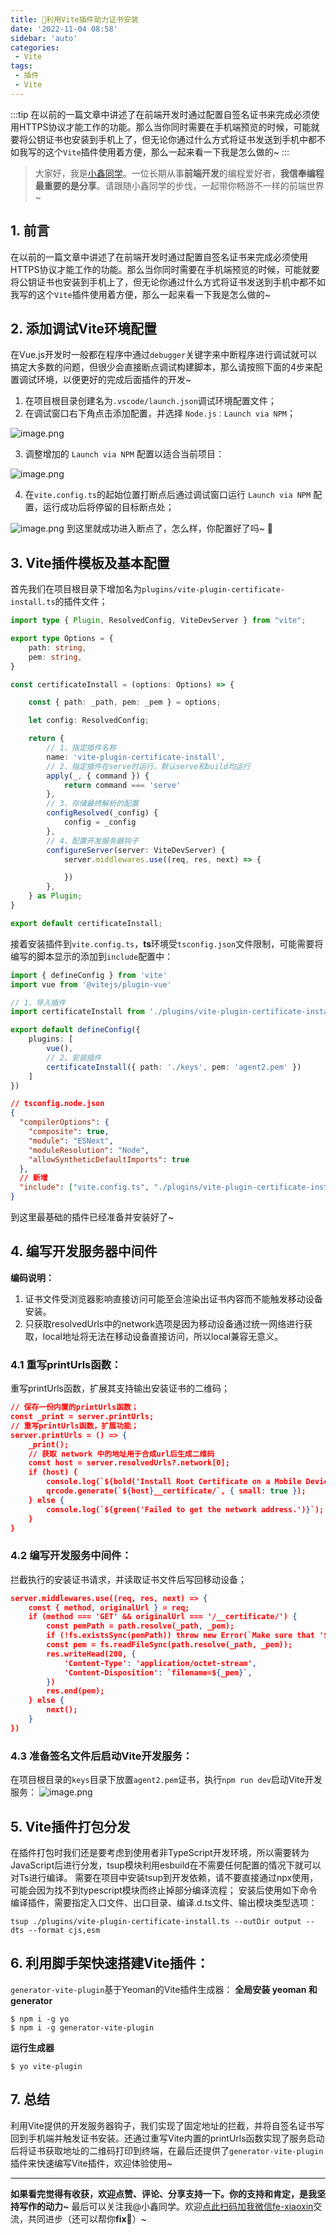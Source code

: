 ```yaml
---
title: 📢利用Vite插件助力证书安装
date: '2022-11-04 08:58'
sidebar: 'auto'
categories:
 - Vite
tags:
 - 插件
 - Vite
---
```


:::tip
在以前的一篇文章中讲述了在前端开发时通过配置自签名证书来完成必须使用HTTPS协议才能工作的功能。那么当你同时需要在手机端预览的时候，可能就要将公钥证书也安装到手机上了，但无论你通过什么方式将证书发送到手机中都不如我写的这个`Vite`插件使用着方便，那么一起来看一下我是怎么做的~
:::

<!-- more -->

> 大家好，我是[小鑫同学](https://it200.cn/)。一位长期从事**前端开发**的编程爱好者，**我信奉编程最重要的是分享**。请跟随小鑫同学的步伐，一起带你畅游不一样的前端世界~

## 1. 前言
在以前的一篇文章中讲述了在前端开发时通过配置自签名证书来完成必须使用HTTPS协议才能工作的功能。那么当你同时需要在手机端预览的时候，可能就要将公钥证书也安装到手机上了，但无论你通过什么方式将证书发送到手机中都不如我写的这个`Vite`插件使用着方便，那么一起来看一下我是怎么做的~

## 2. 添加调试Vite环境配置
在Vue.js开发时一般都在程序中通过`debugger`关键字来中断程序进行调试就可以搞定大多数的问题，但很少会直接断点调试构建脚本，那么请按照下面的4步来配置调试环境，以便更好的完成后面插件的开发~

1. 在项目根目录创建名为`.vscode/launch.json`调试环境配置文件；
2. 在调试窗口右下角点击添加配置，并选择 `Node.js：Launch via NPM`；

![image.png](https://cdn.nlark.com/yuque/0/2022/png/2373519/1667403219976-f2fbe4e0-6ce0-48db-9086-8b80a2276911.png#clientId=u4220073d-b439-4&crop=0&crop=0&crop=1&crop=1&errorMessage=unknown%20error&from=paste&id=VQhe5&margin=%5Bobject%20Object%5D&name=image.png&originHeight=458&originWidth=1366&originalType=url&ratio=1&rotation=0&showTitle=false&size=46087&status=error&style=none&taskId=u08d36c2a-7403-4d99-b530-a9a7e2260d4&title=)

3. 调整增加的 `Launch via NPM` 配置以适合当前项目：

![image.png](https://cdn.nlark.com/yuque/0/2022/png/2373519/1667403232664-697a7d72-8397-4331-b7fd-e0da46446028.png#clientId=u4220073d-b439-4&crop=0&crop=0&crop=1&crop=1&errorMessage=unknown%20error&from=paste&id=u93aa99b2&margin=%5Bobject%20Object%5D&name=image.png&originHeight=422&originWidth=724&originalType=url&ratio=1&rotation=0&showTitle=false&size=26798&status=error&style=none&taskId=uc526244a-51db-47bb-aea3-38f11732d93&title=)

4. 在`vite.config.ts`的起始位置打断点后通过调试窗口运行 `Launch via NPM` 配置，运行成功后将停留的目标断点处；

![image.png](https://cdn.nlark.com/yuque/0/2022/png/2373519/1667403255689-66a5efa3-353a-4cc8-820c-b7cd848a521f.png#clientId=u4220073d-b439-4&crop=0&crop=0&crop=1&crop=1&errorMessage=unknown%20error&from=paste&id=u9754bea9&margin=%5Bobject%20Object%5D&name=image.png&originHeight=902&originWidth=1355&originalType=url&ratio=1&rotation=0&showTitle=false&size=234852&status=error&style=none&taskId=u107a01c2-98e7-4540-9777-6bb7b7ac9ef&title=)
到这里就成功进入断点了，怎么样，你配置好了吗~ 🤺
## 3. Vite插件模板及基本配置
首先我们在项目根目录下增加名为`plugins/vite-plugin-certificate-install.ts`的插件文件；
```typescript
import type { Plugin, ResolvedConfig, ViteDevServer } from "vite";

export type Options = {
    path: string,
    pem: string,
}

const certificateInstall = (options: Options) => {

  	const { path: _path, pem: _pem } = options;

    let config: ResolvedConfig;

    return {
        // 1、指定插件名称
        name: 'vite-plugin-certificate-install',
        // 2、指定插件在serve时运行，默认serve和build均运行
        apply(_, { command }) {
            return command === 'serve'
        },
        // 3、存储最终解析的配置
        configResolved(_config) {
            config = _config
        },
        // 4、配置开发服务器钩子
        configureServer(server: ViteDevServer) {
            server.middlewares.use((req, res, next) => {

            })
        },
    } as Plugin;
}

export default certificateInstall;
```
接着安装插件到`vite.config.ts`，**ts**环境受`tsconfig.json`文件限制，可能需要将编写的脚本显示的添加到`include`配置中：
```typescript
import { defineConfig } from 'vite'
import vue from '@vitejs/plugin-vue'

// 1、导入插件
import certificateInstall from './plugins/vite-plugin-certificate-install';

export default defineConfig({
    plugins: [
        vue(),
        // 2、安装插件 
        certificateInstall({ path: './keys', pem: 'agent2.pem' })
    ]
})
```
```json
// tsconfig.node.json
{
  "compilerOptions": {
    "composite": true,
    "module": "ESNext",
    "moduleResolution": "Node",
    "allowSyntheticDefaultImports": true
  },
  // 新增
  "include": ["vite.config.ts", "./plugins/vite-plugin-certificate-install.ts"]
}
```
到这里最基础的插件已经准备并安装好了~
## 4. 编写开发服务器中间件
**编码说明：**

1. 证书文件受浏览器影响直接访问可能至会渲染出证书内容而不能触发移动设备安装。
2. 只获取resolvedUrls中的network选项是因为移动设备通过统一网络进行获取，local地址将无法在移动设备直接访问，所以local兼容无意义。
### 4.1 重写printUrls函数：
重写printUrls函数，扩展其支持输出安装证书的二维码；
```json
// 保存一份内置的printUrls函数；
const _print = server.printUrls;
// 重写printUrls函数，扩展功能；
server.printUrls = () => {
    _print();
    // 获取 network 中的地址用于合成url后生成二维码
    const host = server.resolvedUrls?.network[0];
    if (host) {
        console.log(`${bold('Install Root Certificate on a Mobile Device ⤦')}`);
        qrcode.generate(`${host}__certificate/`, { small: true });
    } else {
        console.log(`${green('Failed to get the network address.')}`);
    }
}
```
### 4.2 编写开发服务中间件：
拦截执行的安装证书请求，并读取证书文件后写回移动设备；
```json
server.middlewares.use((req, res, next) => {
    const { method, originalUrl } = req;
    if (method === 'GET' && originalUrl === '/__certificate/') {
        const pemPath = path.resolve(_path, _pem);
        if (!fs.existsSync(pemPath)) throw new Error(`Make sure that '${pemPath}' exists.`);
        const pem = fs.readFileSync(path.resolve(_path, _pem));
        res.writeHead(200, {
            'Content-Type': 'application/octet-stream',
            'Content-Disposition': `filename=${_pem}`,
        })
        res.end(pem);
    } else {
        next();
    }
})
```
### 4.3 准备签名文件后启动Vite开发服务：
在项目根目录的`keys`目录下放置`agent2.pem`证书，执行`npm run dev`启动Vite开发服务：
![image.png](https://cdn.nlark.com/yuque/0/2022/png/2373519/1667487256513-14a0d54a-0af7-4cde-a1be-47f7d6d4ace0.png#clientId=u831a7f8b-1f29-4&crop=0&crop=0&crop=1&crop=1&from=paste&id=uc68d0375&margin=%5Bobject%20Object%5D&name=image.png&originHeight=511&originWidth=536&originalType=url&ratio=1&rotation=0&showTitle=false&size=36449&status=done&style=none&taskId=uc3e65299-ad1e-4496-89d8-a08a59273f6&title=)
## 5. Vite插件打包分发
在插件打包时我们还是要考虑到使用者非TypeScript开发环境，所以需要转为JavaScript后进行分发，tsup模块利用esbuild在不需要任何配置的情况下就可以对Ts进行编译。
需要在项目中安装tsup到开发依赖，请不要直接通过npx使用，可能会因为找不到typescript模块而终止掉部分编译流程；
安装后使用如下命令编译插件，需要指定入口文件、出口目录、编译.d.ts文件、输出模块类型选项：
```shell
tsup ./plugins/vite-plugin-certificate-install.ts --outDir output --dts --format cjs,esm
```
## 6. 利用脚手架快速搭建Vite插件：
`generator-vite-plugin`基于Yeoman的Vite插件生成器：
**全局安装 yeoman 和 generator**
```shell
$ npm i -g yo
$ npm i -g generator-vite-plugin
```
**运行生成器**
```shell
$ yo vite-plugin
```
## 7. 总结
利用Vite提供的开发服务器钩子，我们实现了固定地址的拦截，并将自签名证书写回到手机端并触发证书安装。还通过重写Vite内置的printUrls函数实现了服务启动后将证书获取地址的二维码打印到终端，在最后还提供了`generator-vite-plugin`插件来快速编写Vite插件，欢迎体验使用~

---

**如果看完觉得有收获，欢迎点赞、评论、分享支持一下。你的支持和肯定，是我坚持写作的动力~**
最后可以关注我@小鑫同学。欢迎[点此扫码加我微信](https://juejin.cn/pin/7126196941574111262)[fe-xiaoxin](https://it200.cn/)交流，共同进步（还可以帮你**fix**🐛）~
